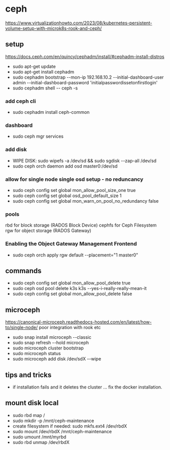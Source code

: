 # ceph
https://www.virtualizationhowto.com/2023/08/kubernetes-persistent-volume-setup-with-microk8s-rook-and-ceph/

## setup
https://docs.ceph.com/en/quincy/cephadm/install/#cephadm-install-distros

* sudo apt-get update
* sudo apt-get install cephadm
* sudo cephadm bootstrap --mon-ip 192.168.10.2 --initial-dashboard-user admin --initial-dashboard-password 'initialpasswordissetonfirstlogin'
* sudo cephadm shell -- ceph -s

### add ceph cli 
* sudo cephadm install ceph-common 

### dashboard
* sudo ceph mgr services

### add disk

* WIPE DISK: sudo wipefs -a /dev/sd<X> && sudo sgdisk --zap-all /dev/sd<X>
* sudo ceph orch daemon add osd master0:/dev/sd<X> 

### allow for single node single osd setup - no reduncancy
* sudo ceph config set global mon_allow_pool_size_one true
* sudo ceph config set global osd_pool_default_size 1
* sudo ceph config set global mon_warn_on_pool_no_redundancy false 

### pools

rbd for block storage (RADOS Block Device)
cephfs for Ceph Filesystem
rgw for object storage (RADOS Gateway)

### Enabling the Object Gateway Management Frontend 
* sudo ceph orch apply rgw default --placement="1 master0"

## commands
* sudo ceph config set global mon_allow_pool_delete true 
* sudo ceph osd pool delete k3s k3s --yes-i-really-really-mean-it
* sudo ceph config set global mon_allow_pool_delete false 

## microceph
https://canonical-microceph.readthedocs-hosted.com/en/latest/how-to/single-node/
poor integration with rook etc

* sudo snap install microceph --classic
* sudo snap refresh --hold microceph
* sudo microceph cluster bootstrap
* sudo microceph status
* sudo microceph add disk /dev/sdX --wipe

## tips and tricks
* if installation fails and it deletes the cluster ... fix the docker installation.



## mount disk local
* sudo rbd map <pool-name>/<image-name>
* sudo mkdir -p /mnt/ceph-maintenance
* create filesystem if needed: sudo mkfs.ext4 /dev/rbdX
* sudo mount /dev/rbdX /mnt/ceph-maintenance
* sudo umount /mnt/myrbd
* sudo rbd unmap /dev/rbdX